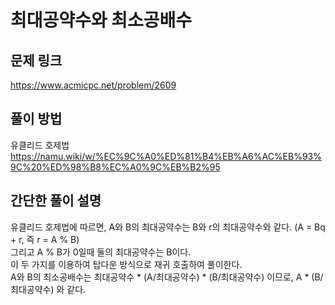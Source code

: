 # 최대공약수와 최소공배수

## 문제 링크
https://www.acmicpc.net/problem/2609

## 풀이 방법
유클리드 호제법<br>
https://namu.wiki/w/%EC%9C%A0%ED%81%B4%EB%A6%AC%EB%93%9C%20%ED%98%B8%EC%A0%9C%EB%B2%95

## 간단한 풀이 설명
유클리드 호제법에 따르면, A와 B의 최대공약수는 B와 r의 최대공약수와 같다. (A = Bq + r, 즉 r = A % B) <br>
그리고 A % B가 0일때 둘의 최대공약수는 B이다. <br>
이 두 가지를 이용하여 탑다운 방식으로 재귀 호출하여 풀이한다. <br>
A와 B의 최소공배수는 최대공약수 * (A/최대공약수) * (B/최대공약수) 이므로, A * (B/최대공약수) 와 같다. <br>
